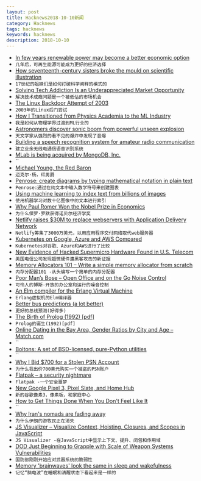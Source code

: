 ```yaml
---
layout: post
title: Hacknews2018-10-10新闻
category: Hacknews
tags: hacknews
keywords: hacknews
description: 2018-10-10
---
```




- [In few years renewable power may become a better economic option](https://www.weforum.org/agenda/2018/01/renewables-will-be-equal-or-cheaper-than-fossil-fuels-by-2020-according-to-research)
- `几年后，可再生能源可能成为更好的经济选择`
- [How seventeenth-century sisters broke the mould on scientific illustration](https://www.nature.com/articles/d41586-018-06944-7)
- `17世纪的姐妹们是如何打破科学阐释的模式的`
- [Solving Tech Addiction Is an Underappreciated Market Opportunity](https://loupventures.com/solving-tech-addiction-is-an-underappreciated-market-opportunity/)
- `解决技术成瘾问题是一个被低估的市场机会`
- [The Linux Backdoor Attempt of 2003](https://freedom-to-tinker.com/2013/10/09/the-linux-backdoor-attempt-of-2003/)
- `2003年的Linux后门尝试`
- [How I Transitioned from Physics Academia to the ML Industry](https://dluo.me/academiatoindustry)
- `我是如何从物理学界过渡到ML行业的`
- [Astronomers discover sonic boom from powerful unseen explosion](https://www.sciencedaily.com/releases/2018/10/181004131831.htm)
- `天文学家从强烈的看不见的爆炸中发现了音爆`
- [Building a speech recognition system for amateur radio communication](https://towardsdatascience.com/make-amateur-radio-cool-again-said-mr-artificial-intelligence-36cb32978fb2?gi=c0da39b2ee89)
- `建立业余无线电通信语音识别系统`
- [MLab is being acquired by MongoDB, Inc.](https://blog.mlab.com/2018/10/mlab-is-becoming-a-part-of-mongodb-inc/)
- ``
- [Michael Young, the Red Baron](https://www.nybooks.com/articles/2018/10/11/michael-young-red-baron/)
- `迈克尔·杨，红男爵`
- [Penrose: create diagrams by typing mathematical notation in plain text](http://penrose.ink/)
- `Penrose:通过在纯文本中输入数学符号来创建图表`
- [Using machine learning to index text from billions of images](https://blogs.dropbox.com/tech/2018/10/using-machine-learning-to-index-text-from-billions-of-images/)
- `使用机器学习对数十亿图像中的文本进行索引`
- [Why Paul Romer Won the Nobel Prize in Economics](https://marginalrevolution.com/marginalrevolution/2018/10/paul-romer-won-nobel-prize-economics.html)
- `为什么保罗·罗默获得诺贝尔经济学奖`
- [Netlify raises $30M to replace webservers with Application Delivery Network](https://www.netlify.com/blog/2018/10/09/netlify-raises-30m-to-replace-webservers-with-a-global-application-delivery-network/)
- `Netlify筹集了3000万美元，以用应用程序交付网络取代web服务器`
- [Kubernetes on Google, Azure and AWS Compared](https://kubedex.com/google-gke-vs-microsoft-aks-vs-amazon-eks/)
- `Kubernetes对谷歌、Azure和AWS进行了比较`
- [New Evidence of Hacked Supermicro Hardware Found in U.S. Telecom](https://www.bloomberg.com/news/articles/2018-10-09/new-evidence-of-hacked-supermicro-hardware-found-in-u-s-telecom)
- `美国电信公司发现超微硬件遭黑客攻击的新证据`
- [Memory Allocators 101 – Write a simple memory allocator from scratch](https://arjunsreedharan.org/post/148675821737/memory-allocators-101)
- `内存分配器101 -从头编写一个简单的内存分配器`
- [Poor Man’s Bose – Open Office and on the Go Noise Control](http://e1z.ca/code/clog/?p=225)
- `可怜人的博斯-开放的办公室和运行的噪音控制`
- [An Elm compiler for the Erlang Virtual Machine](https://kofi.sexy/blog/elm-beam)
- `Erlang虚拟机的Elm编译器`
- [Better bus predictions (a lot better)](https://medium.com/mbta-tech/better-bus-predictions-a-lot-better-64169f1edeee)
- `更好的总线预测(好得多)`
- [The Birth of Prolog (1992) [pdf]](https://web.stanford.edu/class/linguist289/p37-colmerauer.pdf)
- `Prolog的诞生(1992)[pdf]`
- [Online Dating in the Bay Area, Gender Ratios by City and Age – Match.com](https://public.tableau.com/profile/eddie.hernandez#!/vizhome/Match_comDatingbyCityandAge/Relocation)
- ``
- [Boltons: A set of BSD-licensed, pure-Python utilities](https://github.com/mahmoud/boltons)
- ``
- [Why I Bid $700 for a Stolen PSN Account](https://waypoint.vice.com/en_us/article/43ebpd/the-long-weird-story-explaining-why-i-bid-dollar700-for-a-stolen-psn-account)
- `为什么我出价700美元购买一个被盗的PSN账户`
- [Flatpak – a security nightmare](http://flatkill.org/)
- `Flatpak -一个安全噩梦`
- [New Google Pixel 3, Pixel Slate, and Home Hub](https://www.blog.google/products/hardware/made-by-google-family-2018/)
- `新的谷歌像素3，像素板，和家庭中心`
- [How to Get Things Done When You Don&#39;t Feel Like It](https://queue.acm.org/detail.cfm?id=3280677)
- ``
- [Why Iran&#39;s nomads are fading away](https://www.nationalgeographic.com/magazine/2018/10/iran-nomad-tribes-fading-away/?cmpid=org=ngp::mc=social::src=twitter::cmp=editorial::add=twt20181009culture-newngmirannomads::rid=&amp;sf199600032=1)
- `为什么伊朗的游牧民正在消失`
- [JS Visualizer – Visualize Context, Hoisting, Closures, and Scopes in JavaScript](https://javascriptvisualizer.com/)
- `JS Visualizer -在JavaScript中显示上下文、提升、闭包和作用域`
- [DOD Just Beginning to Grapple with Scale of Weapon Systems Vulnerabilities](https://www.gao.gov/mobile/products/GAO-19-128)
- `国防部刚刚开始应对武器系统的脆弱性`
- [Memory &#39;brainwaves&#39; look the same in sleep and wakefulness](https://medicalxpress.com/news/2018-10-memory-brainwaves.html)
- `记忆“脑电波”在睡眠和清醒状态下看起来是一样的`

